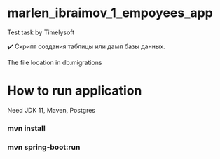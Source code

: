# marlen_ibraimov_1_empoyees_app
Test task by Timelysoft



:heavy_check_mark: Скрипт создания таблицы или дамп базы данных.

The file location in db.migrations


# How to run application
Need JDK 11, Maven, Postgres




### mvn install

###  mvn spring-boot:run




